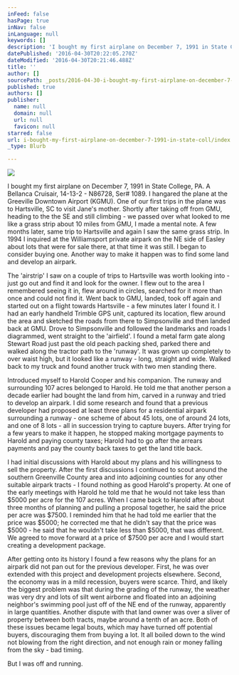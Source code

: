 ```yaml
---
inFeed: false
hasPage: true
inNav: false
inLanguage: null
keywords: []
description: 'I bought my first airplane on December 7, 1991 in State College, PA. A Bellanca Cruisair, 14-13-2 - N86728, Ser# 1089. I hangared the plane at the Greeville Downtown Airport (KGMU). One of our first trips in the plane was to Hartsville, SC to visit Jane’s mother. Shortly after taking off from GMU, heading to the the SE and still climbing - we passed over what looked to me like a grass strip about 10 miles from GMU, I made a mental note. A few months later, same trip to Hartsville and again I saw the same grass strip. In 1994 I inquired at the Williamsport private airpark on the NE side of Easley about lots that were for sale there, at that time it was still. I began to consider buying one. Another way to make it happen was to find some land and develop an airpark.'
datePublished: '2016-04-30T20:22:05.270Z'
dateModified: '2016-04-30T20:21:46.488Z'
title: ''
author: []
sourcePath: _posts/2016-04-30-i-bought-my-first-airplane-on-december-7-1991-in-state-coll.md
published: true
authors: []
publisher:
  name: null
  domain: null
  url: null
  favicon: null
starred: false
url: i-bought-my-first-airplane-on-december-7-1991-in-state-coll/index.html
_type: Blurb

---
```

![](https://the-grid-user-content.s3-us-west-2.amazonaws.com/9615b286-3c69-47a9-a0e8-10fddee67337.tif)

I bought my first airplane on December 7, 1991 in State College, PA. A Bellanca Cruisair, 14-13-2 - N86728, Ser\# 1089\. I hangared the plane at the Greeville Downtown Airport (KGMU). One of our first trips in the plane was to Hartsville, SC to visit Jane's mother. Shortly after taking off from GMU, heading to the the SE and still climbing - we passed over what looked to me like a grass strip about 10 miles from GMU, I made a mental note. A few months later, same trip to Hartsville and again I saw the same grass strip. In 1994 I inquired at the Williamsport private airpark on the NE side of Easley about lots that were for sale there, at that time it was still. I began to consider buying one. Another way to make it happen was to find some land and develop an airpark.

The 'airstrip' I saw on a couple of trips to Hartsville was worth looking into - just go out and find it and look for the owner. I flew out to the area I remembered seeing it in, flew around in circles, searched for it more than once and could not find it. Went back to GMU, landed, took off again and started out on a flight towards Hartsville - a few minutes later I found it. I had an early handheld Trimble GPS unit, captured its location, flew around the area and sketched the roads from there to Simpsonville and then landed back at GMU. Drove to Simpsonville and followed the landmarks and roads I diagrammed, went straight to the 'airfield'. I found a metal farm gate along Stewart Road just past the old peach packing shed, parked there and walked along the tractor path to the 'runway'. It was grown up completely to over waist high, but it looked like a runway - long, straight and wide. Walked back to my truck and found another truck with two men standing there.

Introduced myself to Harold Cooper and his companion. The runway and surrounding 107 acres belonged to Harold. He told me that another person a decade earlier had bought the land from him, carved in a runway and tried to develop an airpark. I did some research and found that a previous developer had proposed at least three plans for a residential airpark surrounding a runway - one scheme of about 45 lots, one of around 24 lots, and one of 8 lots - all in succession trying to capture buyers. After trying for a few years to make it happen, he stopped making mortgage payments to Harold and paying county taxes; Harold had to go after the arrears payments and pay the county back taxes to get the land title back.

I had initial discussions with Harold about my plans and his willingness to sell the property. After the first discussions I continued to scout around the southern Greenville County area and into adjoining counties for any other suitable airpark tracts - I found nothing as good Harold's property. At one of the early meetings with Harold he told me that he would not take less than $5000 per acre for the 107 acres. When I came back to Harold after about three months of planning and pulling a proposal together, he said the price per acre was $7500\. I reminded him that he had told me earlier that the price was $5000; he corrected me that he didn't say that the price was $5000 - he said that he wouldn't take less than $5000, that was different. We agreed to move forward at a price of $7500 per acre and I would start creating a development package.

After getting onto its history I found a few reasons why the plans for an airpark did not pan out for the previous developer. First, he was over extended with this project and development projects elsewhere. Second, the economy was in a mild recession, buyers were scarce. Third, and likely the biggest problem was that during the grading of the runway, the weather was very dry and lots of silt went airborne and floated into an adjoining neighbor's swimming pool just off of the NE end of the runway, apparently in large quantities. Another dispute with that land owner was over a sliver of property between both tracts, maybe around a tenth of an acre. Both of these issues became legal bouts, which may have turned off potential buyers, discouraging them from buying a lot. It all boiled down to the wind not blowing from the right direction, and not enough rain or money falling from the sky - bad timing.

But I was off and running.